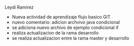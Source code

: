 Leydi Ramirez


* Nueva actividad de aprendizaje flujo basico GIT
* nuevo comentario: adicion archvivo java condicional
* se adiciona nuevo archivo de ejemplo condicional if
* realiza actualizacion de la rama desarrollo 
* se realiza actualizacion entre la rama master y desarrollo